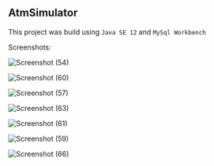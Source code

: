 ## AtmSimulator
This project was build using `Java SE 12` and `MySql Workbench` 

Screenshots:

![Screenshot (54)](https://user-images.githubusercontent.com/60403903/81467235-0f6c6b00-91f5-11ea-80a7-bee79c2a2ebe.png)

![Screenshot (60)](https://user-images.githubusercontent.com/60403903/81467325-94f01b00-91f5-11ea-9ba7-75502a6dfa83.png)

![Screenshot (57)](https://user-images.githubusercontent.com/60403903/81467289-6c682100-91f5-11ea-8b97-bee07a6c138f.png)

![Screenshot (63)](https://user-images.githubusercontent.com/60403903/81467385-eb5d5980-91f5-11ea-8de6-4065f3c4884e.png)

![Screenshot (61)](https://user-images.githubusercontent.com/60403903/81467362-c963d700-91f5-11ea-9f36-f1a0a6275a2c.png)

![Screenshot (59)](https://user-images.githubusercontent.com/60403903/81467373-db457a00-91f5-11ea-80d8-fe7ce4e6288a.png)

![Screenshot (66)](https://user-images.githubusercontent.com/60403903/81467442-37100300-91f6-11ea-92bf-56080f447caa.png)
